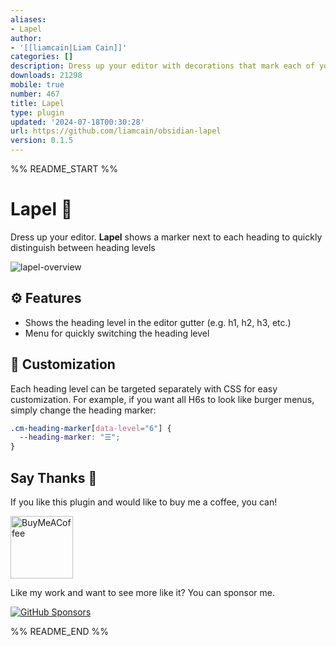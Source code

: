 ```yaml
---
aliases:
- Lapel
author:
- '[[liamcain|Liam Cain]]'
categories: []
description: Dress up your editor with decorations that mark each of your headings.
downloads: 21298
mobile: true
number: 467
title: Lapel
type: plugin
updated: '2024-07-18T00:30:28'
url: https://github.com/liamcain/obsidian-lapel
version: 0.1.5
---
```


%% README_START %%

# Lapel 🤵

Dress up your editor. **Lapel** shows a marker next to each heading to quickly distinguish between heading levels

![lapel-overview](https://user-images.githubusercontent.com/693981/158259622-e6d550d1-95ee-4fe4-82e7-490fe234b430.png)

## ⚙️ Features

- Shows the heading level in the editor gutter (e.g. h1, h2, h3, etc.)
- Menu for quickly switching the heading level

## 💅 Customization

Each heading level can be targeted separately with CSS for easy customization. For example, if you want all H6s to look like burger menus, simply change the heading marker:

```css
.cm-heading-marker[data-level="6"] {
  --heading-marker: "☰";
}
```

## Say Thanks 🙏

If you like this plugin and would like to buy me a coffee, you can!

[<img src="https://cdn.buymeacoffee.com/buttons/v2/default-violet.png" alt="BuyMeACoffee" width="100">](https://www.buymeacoffee.com/liamcain)

Like my work and want to see more like it? You can sponsor me.

[![GitHub Sponsors](https://img.shields.io/github/sponsors/liamcain?style=social)](https://github.com/sponsors/liamcain)


%% README_END %%
